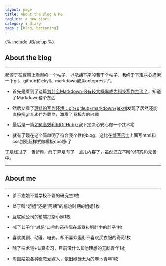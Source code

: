 ```yaml
---
layout: page
title: About the Blog & Me
tagline: a new start
category : diary
tags : [blog, beginning]
---
```

{% include JB/setup %}

## About the blog ##
----------------------
起源于在豆瓣上看到的一个帖子，以及接下来的若干个帖子，我终于下定决心摸索一下git、github和jekyll、markdown或是octopress了。

- 首先是看到了这篇[为什么Markdown+R有较大概率成为科技写作主流？](http://www.yangzhiping.com/tech/r-markdown-knitr.html)，知道了Markdown这个东西

- 然后又看了[理想的写作环境：git+github+markdown+jekyll](http://www.yangzhiping.com/tech/writing-space.html)发现了居然还能直接把github作为载体，激发了我极大的兴趣

- 最后是一篇[如何高效利用GitHub](http://www.yangzhiping.com/tech/github.html)让我下定决心安心做一个技术宅

- 就有了现在这个简单明了符合我个性的blog，这比在[博客巴士](http://desperadoxxx.blogbus.com/index.html)上面写html和css到处超样式做模板cool多了

于是经过了一番折腾，终于算是有了一点儿内容了，虽然还在不断的研究和完善中。

----------------
## About me ##
----------------
- 爹不疼娘不爱学校不管的研究生1枚

- 处于叫“姐姐”还是“阿姨”的尴尬时期的姐姐1枚

- 互联网公司的前端打杂小妹1枚

- 喊了若干年“减肥”口号的还徘徊在超重和肥胖中的胖子1枚

- 喜欢美剧、动漫、电影，却不喜欢逛街不喜欢买衣服的奇葩1枚

- 除了技术宅+认真实习，目前没什么其他理想的无脑青年1枚

- 周围姑娘各种谈恋爱嫁人，依旧碌碌无为的麻木青年1枚